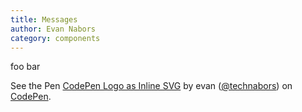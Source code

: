 ```yaml
---
title: Messages
author: Evan Nabors
category: components
---
```



foo bar


<p data-height="300" data-theme-id="23833" data-slug-hash="KzYKyv" data-default-tab="html,result" data-user="technabors" data-embed-version="2" class="codepen">See the Pen <a href="http://codepen.io/technabors/pen/KzYKyv/">CodePen Logo as Inline SVG</a> by evan (<a href="http://codepen.io/technabors">@technabors</a>) on <a href="http://codepen.io">CodePen</a>.</p>
<script async src="//assets.codepen.io/assets/embed/ei.js"></script>
